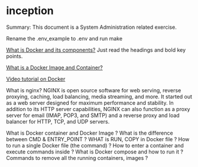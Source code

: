 # inception
Summary: This document is a System Administration related exercise.

Rename the .env_example to .env and run make

[What is Docker and its components?](https://www.sitepoint.com/what-is-docker/)
Just read the headings and bold key points.

[What is a Docker Image and Container?](https://www.techtarget.com/searchitoperations/definition/Docker-image#:~:text=A%20Docker%20container%20can%20use,a%20specific%20point%20in%20time.)

[Video tutorial on Docker](https://www.youtube.com/watch?v=eGz9DS-aIeY&t=392s)

What is nginx?
NGINX is open source software for web serving, reverse proxying, caching, load balancing, media streaming, and more. It started out as a web server designed for maximum performance and stability. In addition to its HTTP server capabilities, NGINX can also function as a proxy server for email (IMAP, POP3, and SMTP) and a reverse proxy and load balancer for HTTP, TCP, and UDP servers.

What is Docker container and Docker Image ?
What is the difference between CMD & ENTRY_POINT ?
WHAT is RUN, COPY in Docker file ?
How to run a single Docker file (the command) ?
How to enter a container and execute commands inside ?
What is Docker compose and how to run it ?
Commands to remove all the running containers, images ?
